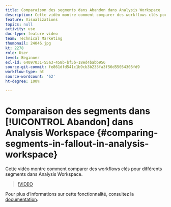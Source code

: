```yaml
---
title: Comparaison des segments dans Abandon dans Analysis Workspace
description: Cette vidéo montre comment comparer des workflows clés pour différents segments dans Analysis Workspace.
feature: Visualizations
topics: null
activity: use
doc-type: feature video
team: Technical Marketing
thumbnail: 24046.jpg
kt: 2278
role: User
level: Beginner
exl-id: 64097031-55a3-458b-bf5b-18ed4babb956
source-git-commit: fe861dfd541c1b9cb3b233fa3f56d55054305fd9
workflow-type: ht
source-wordcount: '62'
ht-degree: 100%

---
```


# Comparaison des segments dans [!UICONTROL Abandon] dans Analysis Workspace {#comparing-segments-in-fallout-in-analysis-workspace}

Cette vidéo montre comment comparer des workflows clés pour différents segments dans Analysis Workspace.

>[!VIDEO](https://video.tv.adobe.com/v/24046/?quality=12)

Pour plus d’informations sur cette fonctionnalité, consultez la [documentation](https://experienceleague.adobe.com/docs/analytics/analyze/analysis-workspace/visualizations/fallout/compare-segments-fallout.html?lang=fr).
